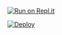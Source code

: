 [![Run on Repl.it](https://repl.it/badge/github/quiec/whatsAlfa)](https://replit.com/@kavishkaya/lusifarqr)

[![Deploy](https://www.herokucdn.com/deploy/button.svg)](https://heroku.com/deploy?template=https://github.com/kavishkayah/whatsapp-bot-frok-kaviyaah)
     </div>
